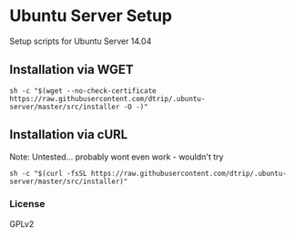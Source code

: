 # Ubuntu Server Setup


Setup scripts for Ubuntu Server 14.04

## Installation via WGET
```
sh -c "$(wget --no-check-certificate https://raw.githubusercontent.com/dtrip/.ubuntu-server/master/src/installer -O -)"
```

## Installation via cURL
Note: Untested... probably wont even work - wouldn't try
```
sh -c "$(curl -fsSL https://raw.githubusercontent.com/dtrip/.ubuntu-server/master/src/installer)"
```

### License
GPLv2
